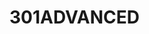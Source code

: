 # 301ADVANCED



<!--12223454fgsg253 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  wey43f7756sdfagw5ey6yv-->
